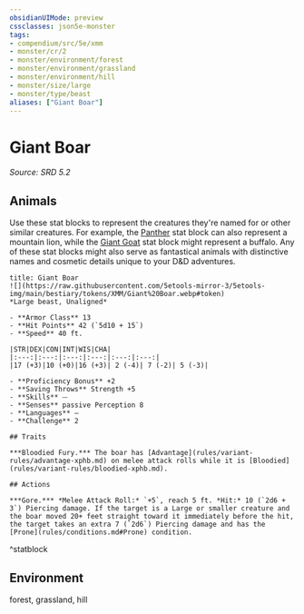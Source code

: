 ```yaml
---
obsidianUIMode: preview
cssclasses: json5e-monster
tags:
- compendium/src/5e/xmm
- monster/cr/2
- monster/environment/forest
- monster/environment/grassland
- monster/environment/hill
- monster/size/large
- monster/type/beast
aliases: ["Giant Boar"]
---
```

# Giant Boar
*Source: SRD 5.2*  

## Animals

Use these stat blocks to represent the creatures they're named for or other similar creatures. For example, the [Panther](compendium/bestiary/beast/panther-xmm.md) stat block can also represent a mountain lion, while the [Giant Goat](compendium/bestiary/beast/giant-goat-xmm.md) stat block might represent a buffalo. Any of these stat blocks might also serve as fantastical animals with distinctive names and cosmetic details unique to your D&D adventures.

```ad-statblock
title: Giant Boar
![](https://raw.githubusercontent.com/5etools-mirror-3/5etools-img/main/bestiary/tokens/XMM/Giant%20Boar.webp#token)
*Large beast, Unaligned*

- **Armor Class** 13
- **Hit Points** 42 (`5d10 + 15`)
- **Speed** 40 ft.

|STR|DEX|CON|INT|WIS|CHA|
|:---:|:---:|:---:|:---:|:---:|:---:|
|17 (+3)|10 (+0)|16 (+3)| 2 (-4)| 7 (-2)| 5 (-3)|

- **Proficiency Bonus** +2
- **Saving Throws** Strength +5
- **Skills** ⏤
- **Senses** passive Perception 8
- **Languages** —
- **Challenge** 2

## Traits

***Bloodied Fury.*** The boar has [Advantage](rules/variant-rules/advantage-xphb.md) on melee attack rolls while it is [Bloodied](rules/variant-rules/bloodied-xphb.md).

## Actions

***Gore.*** *Melee Attack Roll:* `+5`, reach 5 ft. *Hit:* 10 (`2d6 + 3`) Piercing damage. If the target is a Large or smaller creature and the boar moved 20+ feet straight toward it immediately before the hit, the target takes an extra 7 (`2d6`) Piercing damage and has the [Prone](rules/conditions.md#Prone) condition.
```
^statblock

## Environment

forest, grassland, hill